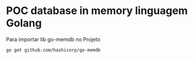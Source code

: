 # POC database in memory linguagem Golang


Para importar lib go-memdb no Projeto
```
go get github.com/hashicorp/go-memdb
```

